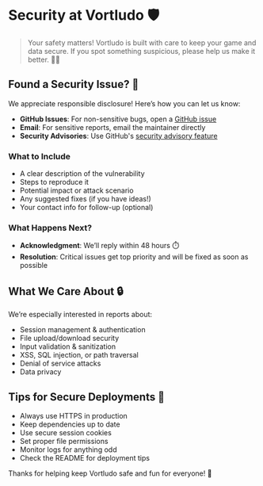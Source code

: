 # Security at Vortludo 🛡️

> Your safety matters! Vortludo is built with care to keep your game and data secure. If you spot something suspicious, please help us make it better. 🕵️‍♂️

## Found a Security Issue? 🚨

We appreciate responsible disclosure! Here’s how you can let us know:

- **GitHub Issues**: For non-sensitive bugs, open a [GitHub issue](https://github.com/mooship/vortludo/issues)
- **Email**: For sensitive reports, email the maintainer directly
- **Security Advisories**: Use GitHub's [security advisory feature](https://github.com/mooship/vortludo/security/advisories)

### What to Include

- A clear description of the vulnerability
- Steps to reproduce it
- Potential impact or attack scenario
- Any suggested fixes (if you have ideas!)
- Your contact info for follow-up (optional)

### What Happens Next?

- **Acknowledgment**: We’ll reply within 48 hours ⏱️
- **Resolution**: Critical issues get top priority and will be fixed as soon as possible

## What We Care About 🔒

We’re especially interested in reports about:

- Session management & authentication
- File upload/download security
- Input validation & sanitization
- XSS, SQL injection, or path traversal
- Denial of service attacks
- Data privacy

## Tips for Secure Deployments 🏰

- Always use HTTPS in production
- Keep dependencies up to date
- Use secure session cookies
- Set proper file permissions
- Monitor logs for anything odd
- Check the README for deployment tips

Thanks for helping keep Vortludo safe and fun for everyone! 💚
